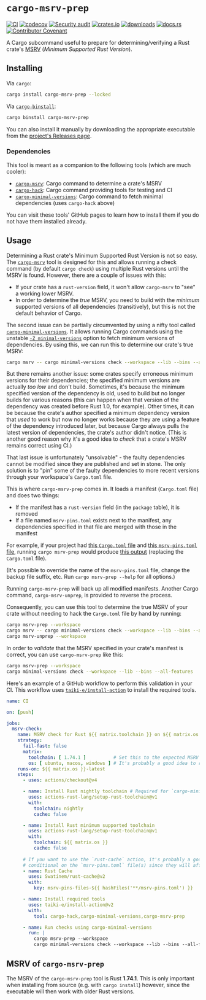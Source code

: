 # `cargo-msrv-prep`

[![CI](https://github.com/clechasseur/msrv-prep/actions/workflows/ci.yml/badge.svg?branch=main&event=push)](https://github.com/clechasseur/msrv-prep/actions/workflows/ci.yml) [![codecov](https://codecov.io/gh/clechasseur/msrv-prep/branch/main/graph/badge.svg?token=y4eecxkGcV)](https://codecov.io/gh/clechasseur/msrv-prep) [![Security audit](https://github.com/clechasseur/msrv-prep/actions/workflows/audit-check.yml/badge.svg?branch=main)](https://github.com/clechasseur/msrv-prep/actions/workflows/audit-check.yml) [![crates.io](https://img.shields.io/crates/v/cargo-msrv-prep.svg)](https://crates.io/crates/cargo-msrv-prep) [![downloads](https://img.shields.io/crates/d/cargo-msrv-prep.svg)](https://crates.io/crates/cargo-msrv-prep) [![docs.rs](https://img.shields.io/badge/docs-latest-blue.svg)](https://docs.rs/cargo-msrv-prep) [![Contributor Covenant](https://img.shields.io/badge/Contributor%20Covenant-2.1-4baaaa.svg)](CODE_OF_CONDUCT.md)

A Cargo subcommand useful to prepare for determining/verifying a Rust crate's [MSRV](https://doc.rust-lang.org/cargo/reference/manifest.html#the-rust-version-field) (_Minimum Supported Rust Version_).

## Installing

Via `cargo`:

```sh
cargo install cargo-msrv-prep --locked
```

Via [`cargo-binstall`](https://github.com/cargo-bins/cargo-binstall):

```sh
cargo binstall cargo-msrv-prep
```

You can also install it manually by downloading the appropriate executable from the [project's Releases page](https://github.com/clechasseur/msrv-prep/releases).

### Dependencies

This tool is meant as a companion to the following tools (which are much cooler):

* [`cargo-msrv`](https://github.com/foresterre/cargo-msrv): Cargo command to determine a crate's MSRV
* [`cargo-hack`](https://github.com/taiki-e/cargo-hack): Cargo command providing tools for testing and CI
* [`cargo-minimal-versions`](https://github.com/taiki-e/cargo-minimal-versions): Cargo command to fetch minimal dependencies (uses `cargo-hack` above)

You can visit these tools' GitHub pages to learn how to install them if you do not have them installed already.

## Usage

Determining a Rust crate's Minimum Supported Rust Version is not so easy.
The [`cargo-msrv`](https://github.com/foresterre/cargo-msrv) tool is designed for this and allows running a check command (by default `cargo check`) using multiple Rust versions until the MSRV is found.
However, there are a couple of issues with this:

* If your crate has a `rust-version` field, it won't allow `cargo-msrv` to "see" a working lower MSRV.
* In order to determine the _true_ MSRV, you need to build with the _minimum_ supported versions of all dependencies (transitively), but this is not the default behavior of Cargo.

The second issue can be partially circumvented by using a nifty tool called [`cargo-minimal-versions`](https://github.com/taiki-e/cargo-minimal-versions).
It allows running Cargo commands using the unstable [`-Z minimal-versions`](https://github.com/rust-lang/cargo/issues/5657) option to fetch minimum versions of dependencies.
By using this, we can run this to determine our crate's true MSRV:

```sh
cargo msrv -- cargo minimal-versions check --workspace --lib --bins --all-features
```

But there remains another issue: some crates specify erroneous minimum versions for their dependencies; the specified minimum versions are actually _too low_ and don't build.
Sometimes, it's because the minimum specified version of the dependency is old, used to build but no longer builds for various reasons (this can happen when that version of the dependency was created before Rust 1.0, for example).
Other times, it can be because the crate's author specified a minimum dependency version that _used_ to work but now no longer works because they are using a feature of the dependency introduced later, but because Cargo always pulls the latest version of dependencies, the crate's author didn't notice.
(This is another good reason why it's a good idea to _check_ that a crate's MSRV remains correct using CI.)

That last issue is unfortunately "unsolvable" - the faulty dependencies cannot be modified since they are published and set in stone.
The only solution is to "pin" some of the faulty dependencies to more recent versions through your workspace's `Cargo.toml` file.

This is where `cargo-msrv-prep` comes in. It loads a manifest (`Cargo.toml` file) and does two things:

* If the manifest has a `rust-version` field (in the `package` table), it is removed
* If a file named `msrv-pins.toml` exists next to the manifest, any dependencies specified in that file are merged with those in the manifest

For example, if your project had [this `Cargo.toml` file](./resources/tests/cargo-msrv-prep/simple_project/Cargo.toml) and [this `msrv-pins.toml` file](./resources/tests/cargo-msrv-prep/simple_project/msrv-pins.toml), running `cargo msrv-prep` would produce [this output](./resources/tests/cargo-msrv-prep/simple_project/expected/all.toml) (replacing the `Cargo.toml` file).

(It's possible to override the name of the `msrv-pins.toml` file, change the backup file suffix, etc. Run `cargo msrv-prep --help` for all options.)

Running `cargo-msrv-prep` will back up all modified manifests. Another Cargo command, `cargo-msrv-unprep`, is provided to reverse the process.

Consequently, you can use this tool to determine the true MSRV of your crate without needing to hack the `Cargo.toml` file by hand by running:

```sh
cargo msrv-prep --workspace
cargo msrv -- cargo minimal-versions check --workspace --lib --bins --all-features
cargo msrv-unprep --workspace
```

In order to _validate_ that the MSRV specified in your crate's manifest is correct, you can use `cargo-msrv-prep` like this:

```sh
cargo msrv-prep --workspace
cargo minimal-versions check --workspace --lib --bins --all-features
```

Here's an example of a GitHub workflow to perform this validation in your CI.
This workflow uses [`taiki-e/install-action`](https://github.com/taiki-e/install-action) to install the required tools.

```yaml
name: CI

on: [push]

jobs:
  msrv-check:
    name: MSRV check for Rust ${{ matrix.toolchain }} on ${{ matrix.os }}
    strategy:
      fail-fast: false
      matrix:
        toolchain: [ 1.74.1 ]          # Set this to the expected MSRV of your crate
        os: [ ubuntu, macos, windows ] # It's probably a good idea to run this check on all supported OSes
    runs-on: ${{ matrix.os }}-latest
    steps:
      - uses: actions/checkout@v4

      - name: Install Rust nightly toolchain # Required for `cargo-minimal-versions` to work
        uses: actions-rust-lang/setup-rust-toolchain@v1
        with:
          toolchain: nightly
          cache: false

      - name: Install Rust minimum supported toolchain
        uses: actions-rust-lang/setup-rust-toolchain@v1
        with:
          toolchain: ${{ matrix.os }}
          cache: false
  
      # If you want to use the `rust-cache` action, it's probably a good idea to make your cache key
      # conditional on the `msrv-pins.toml` file(s) since they will affect the resulting build
      - name: Rust Cache
        uses: Swatinem/rust-cache@v2
        with:
          key: msrv-pins-files-${{ hashFiles('**/msrv-pins.toml') }}

      - name: Install required tools
        uses: taiki-e/install-action@v2
        with:
          tool: cargo-hack,cargo-minimal-versions,cargo-msrv-prep

      - name: Run checks using cargo-minimal-versions
        run: |
          cargo msrv-prep --workspace
          cargo minimal-versions check --workspace --lib --bins --all-features
```

## MSRV of `cargo-msrv-prep`

The MSRV of the `cargo-msrv-prep` tool is Rust **1.74.1**.
This is only important when installing from source (e.g. with `cargo install`) however, since the executable will then work with older Rust versions.

